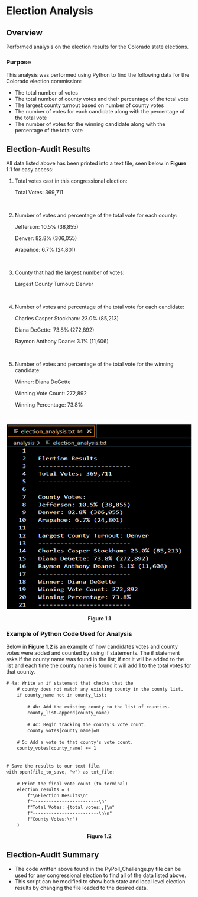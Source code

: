 # Election Analysis

## Overview
Performed analysis on the election results for the Colorado state elections.

### Purpose
This analysis was performed using Python to find the following data for the Colorado election commission:

* The total number of votes
* The total number of county votes and their percentage of the total vote
* The largest county turnout based on number of county votes
* The number of votes for each candidate along with the percentage of the total vote
* The number of votes for the winning candidate along with the percentage of the total vote

## Election-Audit Results
All data listed above has been printed into a text file, seen below in **Figure 1.1** for easy access:

1. Total votes cast in this congressional election:

    Total Votes: 369,711

<br/>

2. Number of votes and percentage of the total vote for each county:

    Jefferson: 10.5% (38,855)

    Denver: 82.8% (306,055)

    Arapahoe: 6.7% (24,801)

<br/>

3. County that had the largest number of votes:

    Largest County Turnout: Denver

<br/>

4. Number of votes and percentage of the total vote for each candidate:

    Charles Casper Stockham: 23.0% (85,213)

    Diana DeGette: 73.8% (272,892)

    Raymon Anthony Doane: 3.1% (11,606)

<br/>

5. Number of votes and percentage of the total vote for the winning candidate:

    Winner: Diana DeGette

    Winning Vote Count: 272,892

    Winning Percentage: 73.8%

<br/>

<p align="center">
  <img 
    width="500"
    height="500"
    src=Resources/Election_analysis_txt.png
  >
</p>

<div align="center"
<p><b> Figure 1.1 </b></p>
</div>


### Example of Python Code Used for Analysis
Below in **Figure 1.2** is an example of how candidates votes and county votes were added and counted by using if statements. The if statement asks if the county name was found in the list; if not it will be added to the list and each time the county name is found it will add 1 to the total votes for that county.

    # 4a: Write an if statement that checks that the
        # county does not match any existing county in the county list.
        if county_name not in county_list:

            # 4b: Add the existing county to the list of counties.
            county_list.append(county_name)

            # 4c: Begin tracking the county's vote count.
            county_votes[county_name]=0

        # 5: Add a vote to that county's vote count.
        county_votes[county_name] += 1


    # Save the results to our text file.
    with open(file_to_save, "w") as txt_file:

        # Print the final vote count (to terminal)
        election_results = (
            f"\nElection Results\n"
            f"-------------------------\n"
            f"Total Votes: {total_votes:,}\n"
            f"-------------------------\n\n"
            f"County Votes:\n")
        )

<div align="center"
<p><b> Figure 1.2 </b></p>
</div>

## Election-Audit Summary
* The code written above found in the PyPoll_Challenge.py file can be used for any congressional election to find all of the data listed above.
* This script can be modified to show both state and local level election results by changing the file loaded to the desired data.
